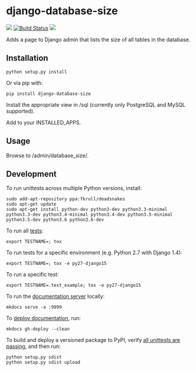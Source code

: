 django-database-size
=====================

[![](https://img.shields.io/pypi/v/django-database-size.svg)](https://pypi.python.org/pypi/django-database-size) [![Build Status](https://img.shields.io/travis/chrisspen/django-database-size.svg?branch=master)](https://travis-ci.org/chrisspen/django-database-size) [![](https://pyup.io/repos/github/chrisspen/django-database-size/shield.svg)](https://pyup.io/repos/github/chrisspen/django-database-size)

Adds a page to Django admin that lists the size of all tables in the database.

Installation
------------

    python setup.py install
    
Or via pip with:
    
    pip install django-database-size

Install the appropriate view in /sql (currently only PostgreSQL and MySQL supported).

Add to your INSTALLED_APPS.

Usage
-----

Browse to /admin/database_size/.

Development
-----------

To run unittests across multiple Python versions, install:

    sudo add-apt-repository ppa:fkrull/deadsnakes
    sudo apt-get update
    sudo apt-get install python-dev python3-dev python3.3-minimal python3.3-dev python3.4-minimal python3.4-dev python3.5-minimal python3.5-dev python3.6 python3.6-dev

To run all [tests](http://tox.readthedocs.org/en/latest/):

    export TESTNAME=; tox

To run tests for a specific environment (e.g. Python 2.7 with Django 1.4):
    
    export TESTNAME=; tox -e py27-django15

To run a specific test:
    
    export TESTNAME=.test_example; tox -e py27-django15

To run the [documentation server](http://www.mkdocs.org/#getting-started) locally:

    mkdocs serve -a :9999

To [deploy documentation](http://www.mkdocs.org/user-guide/deploying-your-docs/), run:

    mkdocs gh-deploy --clean

To build and deploy a versioned package to PyPI, verify [all unittests are passing](https://travis-ci.org/chrisspen/django-chroniker), and then run:

    python setup.py sdist
    python setup.py sdist upload

